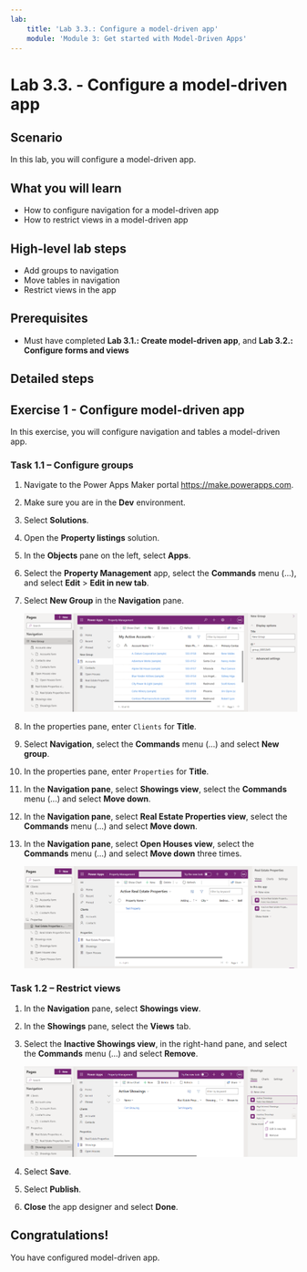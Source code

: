 ```yaml
---
lab:
    title: 'Lab 3.3.: Configure a model-driven app'
    module: 'Module 3: Get started with Model-Driven Apps'
---
```


# Lab 3.3. - Configure a model-driven app

## Scenario

In this lab, you will configure a model-driven app.

## What you will learn

- How to configure navigation for a model-driven app
- How to restrict views in a model-driven app

## High-level lab steps

- Add groups to navigation
- Move tables in navigation
- Restrict views in the app
  
## Prerequisites

- Must have completed **Lab 3.1.: Create model-driven app**, and **Lab 3.2.: Configure forms and views**

## Detailed steps

## Exercise 1 - Configure model-driven app

In this exercise, you will configure navigation and tables a model-driven app.

### Task 1.1 – Configure groups

1. Navigate to the Power Apps Maker portal <https://make.powerapps.com>.

1. Make sure you are in the **Dev** environment.

1. Select **Solutions**.

1. Open the **Property listings** solution.

1. In the **Objects** pane on the left, select **Apps**.

1. Select the **Property Management** app, select the **Commands** menu (...), and select **Edit** > **Edit in new tab**.

1. Select **New Group** in the **Navigation** pane.

    ![Screenshot of model-driven app group.](../Media/mda-group.png)

1. In the properties pane, enter `Clients` for **Title**.

1. Select **Navigation**, select the **Commands** menu (...) and select **New group**.

1. In the properties pane, enter `Properties` for **Title**.

1. In the **Navigation pane**, select **Showings view**, select the **Commands** menu (...) and select **Move down**.

1. In the **Navigation pane**, select **Real Estate Properties view**, select the **Commands** menu (...) and select **Move down**.

1. In the **Navigation pane**, select **Open Houses view**, select the **Commands** menu (...) and select **Move down** three times.

    ![Screenshot of model-driven app designer with navigation.](../Media/mda-navigation.png)


### Task 1.2 – Restrict views

1. In the **Navigation** pane, select **Showings view**.

1. In the **Showings** pane, select the **Views** tab.

1. Select the **Inactive Showings view**, in the right-hand pane, and select the **Commands** menu (...) and select **Remove**.

    ![Screenshot of removing a view in the model-driven app designer.](../Media/mda-remove-view.png)

1. Select **Save**.

1. Select **Publish**.

1. **Close** the app designer and select **Done**.

## Congratulations!

You have configured model-driven app.

